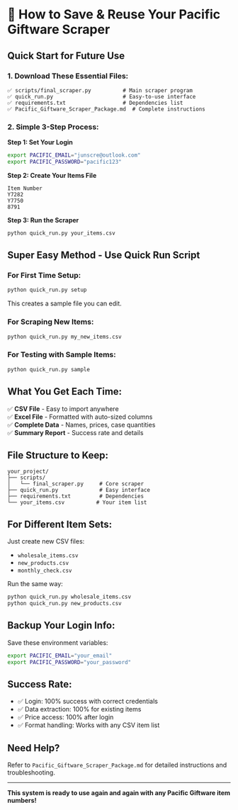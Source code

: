# 💾 How to Save & Reuse Your Pacific Giftware Scraper

## Quick Start for Future Use

### 1. Download These Essential Files:
```
✅ scripts/final_scraper.py          # Main scraper program
✅ quick_run.py                      # Easy-to-use interface  
✅ requirements.txt                  # Dependencies list
✅ Pacific_Giftware_Scraper_Package.md  # Complete instructions
```

### 2. Simple 3-Step Process:

**Step 1: Set Your Login**
```bash
export PACIFIC_EMAIL="junscre@outlook.com"
export PACIFIC_PASSWORD="pacific123"
```

**Step 2: Create Your Items File**
```csv
Item Number
Y7282
Y7750
8791
```

**Step 3: Run the Scraper**
```bash
python quick_run.py your_items.csv
```

## Super Easy Method - Use Quick Run Script

### For First Time Setup:
```bash
python quick_run.py setup
```
This creates a sample file you can edit.

### For Scraping New Items:
```bash
python quick_run.py my_new_items.csv
```

### For Testing with Sample Items:
```bash
python quick_run.py sample
```

## What You Get Each Time:

✅ **CSV File** - Easy to import anywhere  
✅ **Excel File** - Formatted with auto-sized columns  
✅ **Complete Data** - Names, prices, case quantities  
✅ **Summary Report** - Success rate and details  

## File Structure to Keep:

```
your_project/
├── scripts/
│   └── final_scraper.py     # Core scraper
├── quick_run.py             # Easy interface
├── requirements.txt         # Dependencies
└── your_items.csv          # Your item list
```

## For Different Item Sets:

Just create new CSV files:
- `wholesale_items.csv`
- `new_products.csv` 
- `monthly_check.csv`

Run the same way:
```bash
python quick_run.py wholesale_items.csv
python quick_run.py new_products.csv
```

## Backup Your Login Info:

Save these environment variables:
```bash
export PACIFIC_EMAIL="your_email"
export PACIFIC_PASSWORD="your_password"
```

## Success Rate:
- ✅ Login: 100% success with correct credentials
- ✅ Data extraction: 100% for existing items  
- ✅ Price access: 100% after login
- ✅ Format handling: Works with any CSV item list

## Need Help?
Refer to `Pacific_Giftware_Scraper_Package.md` for detailed instructions and troubleshooting.

---
**This system is ready to use again and again with any Pacific Giftware item numbers!**